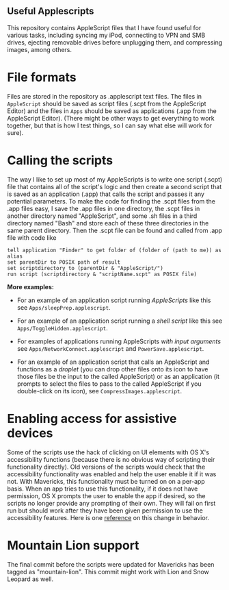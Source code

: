 Useful Applescripts
-------------------
This repository contains AppleScript files that I have found useful for various tasks, including syncing my iPod, connecting to VPN and SMB drives, ejecting removable drives before unplugging them, and compressing images, among others.

File formats
============
Files are stored in the repository as .applescript text files.  The files in `AppleScript` should be saved as script files (.scpt from the AppleScript Editor) and the files in `Apps` should be saved as applications (.app from the AppleScript Editor).  (There might be other ways to get everything to work together, but that is how I test things, so I can say what else will work for sure).

Calling the scripts
===================
The way I like to set up most of my AppleScripts is to write one script (.scpt) file that contains all of the script's logic and then create a second script that is saved as an application (.app) that calls the script and passes it any potential parameters.  To make the code for finding the .scpt files from the .app files easy, I save the .app files in one directory, the .scpt files in another directory named "AppleScript", and some .sh files in a third directory named "Bash" and store each of these three directories in the same parent directory.  Then the .scpt file can be found and called from .app file with code like

    tell application "Finder" to get folder of (folder of (path to me)) as alias
    set parentDir to POSIX path of result
    set scriptdirectory to (parentDir & "AppleScript/")
    run script (scriptdirectory & "scriptName.scpt" as POSIX file)

**More examples:**

* For an example of an application script running *AppleScripts* like this see `Apps/sleepPrep.applescript`.

* For an example of an application script running a *shell script* like this see `Apps/ToggleHidden.applescript`.

* For examples of applications running AppleScripts *with input arguments* see `Apps/NetworkConnect.applescript` and `PowerSave.applescript`.

* For an example of an application script that calls an AppleScript and functions as a *droplet* (you can drop other files onto its icon to have those files be the input to the called AppleScript) or as an application (it prompts to select the files to pass to the called AppleScript if you double-click on its icon), see `CompressImages.applescript`.

Enabling access for assistive devices
=====================================
Some of the scripts use the hack of clicking on UI elements with OS X's accessibility functions (because there is no obvious way of scripting their functionality directly).  Old versions of the scripts would check that the accessibility functionality was enabled and help the user enable it if it was not.  With Mavericks, this functionality must be turned on on a per-app basis. When an app tries to use this functionality, if it does not have permission, OS X prompts the user to enable the app if desired, so the scripts no longer provide any prompting of their own.  They will fail on first run but should work after they have been given permission to use the accessibility features.  Here is one [reference](http://www.tekrevue.com/how-to-enable-access-for-assistive-devices-in-os-x-mavericks/) on this change in behavior.

Mountain Lion support
=====================
The final commit before the scripts were updated for Mavericks has been tagged as "mountain-lion".  This commit might work with Lion and Snow Leopard as well.
